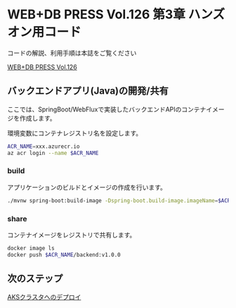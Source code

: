 # WEB+DB PRESS Vol.126 第3章 ハンズオン用コード

コードの解説、利用手順は本誌をご覧ください

[WEB+DB PRESS Vol.126](http://xxx.com)


## バックエンドアプリ(Java)の開発/共有

ここでは、SpringBoot/WebFluxで実装したバックエンドAPIのコンテナイメージを作成します。


環境変数にコンテナレジストリ名を設定します。

```bash
ACR_NAME=xxx.azurecr.io
az acr login --name $ACR_NAME
```

### build

アプリケーションのビルドとイメージの作成を行います。

```bash
./mvnw spring-boot:build-image -Dspring-boot.build-image.imageName=$ACR_NAME/backend:v1.0.0
```

### share

コンテナイメージをレジストリで共有します。

```bash
docker image ls
docker push $ACR_NAME/backend:v1.0.0
```

## 次のステップ

[AKSクラスタへのデプロイ](../../manifest/README.md)
